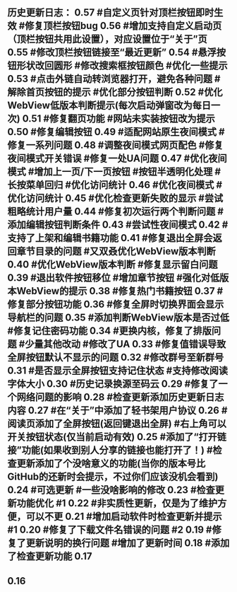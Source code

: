 历史更新日志：
0.57
#自定义页针对顶栏按钮即时生效
#修复顶栏按钮bug
0.56
#增加支持自定义启动页（顶栏按钮共用此设置），对应设置位于“关于”页
0.55
#修改顶栏按钮链接至“最近更新”
0.54
#悬浮按钮形状改回圆形
#修改搜索框按钮颜色
#优化一些提示
0.53
#点击外链自动转浏览器打开，避免各种问题
#解除首页按钮的提示
#优化部分按钮判断
0.52
#优化WebView低版本判断提示(每次启动弹窗改为每日一次)
0.51
#修复翻页功能
#网站未实装按钮改为提示
0.50
#修复编辑按钮
0.49
#适配网站原生夜间模式
#修复一系列问题
0.48
#调整夜间模式网页配色
#修复夜间模式开关错误
#修复一处UA问题
0.47
#优化夜间模式
#增加上一页/下一页按钮
#按钮半透明化处理
#长按菜单回归
#优化访问统计
0.46
#优化夜间模式
#优化访问统计
0.45
#优化检查更新失败的显示
#尝试粗略统计用户量
0.44
#修复初次运行两个判断问题
#添加编辑按钮判断条件
0.43
#尝试性夜间模式
0.42
#支持了上架和编辑书籍功能
0.41
#修复退出全屏会返回章节目录的问题
#又双叒优化WebView版本判断
0.40
#优化WebView版本判断
#修复显示留白问题
0.39
#退出软件按钮移位
#增加章节按钮
#强化对低版本WebView的提示
0.38
#修复热门书籍按钮
0.37
#修复部分按钮功能
0.36
#修复全屏时切换界面会显示导航栏的问题
0.35
#添加判断WebView版本是否过低
#修复记住密码功能
0.34
#更换内核，修复了排版问题
#少量其他改动
#修改了UA
0.33
#修复值错误导致全屏按钮默认不显示的问题
0.32
#修改群号至新群号
0.31
#是否显示全屏按钮支持记住状态
#支持修改阅读字体大小
0.30
#历史记录换源至码云
0.29
#修复了一个网络问题的影响
0.28
#检查更新添加历史更新日志内容
0.27
#在“关于”中添加了轻书架用户协议
0.26
#阅读页添加了全屏按钮(返回键退出全屏)
#右上角可以开关按钮状态(仅当前启动有效)
0.25
#添加了“打开链接”功能(如果收到别人分享的链接也能打开了！)
#检查更新添加了个没啥意义的功能(当你的版本号比GitHub的还新时会提示，不过你们应该没机会看到)
0.24
#可选更新
#一些没啥影响的修改
0.23
#检查更新功能优化 #1 
0.22
#非实质性更新，仅是为了维护方便，可以不更
0.21
#增加启动软件时检查更新并提示 #1 
0.20
#修复了下载文件名错误的问题 #2 
0.19
#修复了更新说明的换行问题
#增加了更新时间
0.18
#添加了检查更新功能
0.17
-
0.16
-
